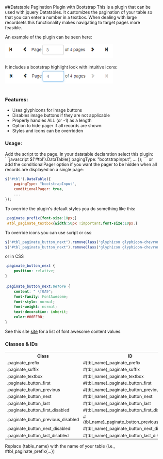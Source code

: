 ##Datatable Pagination Plugin with Bootstrap
This is a plugin that can be used with jquery Datatables.  It customizes the pagination of your table so that you can enter a number in a textbox.  When dealing with large recordsets this functionality makes navigating to target pages more feasible.  

An example of the plugin can be seen here:
<div><img src="/resources/screenshotA.png" alt="Screenshot" /></div>

<br />
It includes a bootstrap highlight look with intuitive icons:
<br />
<div><img src="/resources/screenshotB.png" alt="Screenshot" /></div>

<br />
<h3>Features:</h3>
<ul>
<li>Uses glyphicons for image buttons</li>
<li>Disables image buttons if they are not applicable</li>
<li>Properly handles  ALL (or -1) as a length</li>
<li>Option to hide pager if all records are shown</li>
<li>Styles and icons can be overridden</li>
</ul>

<h3>Usage:</h3>
Add the script to the page.  In your datatable declaration select this plugin:
```javascript
$('#tbl').DataTable({
	pagingType: "bootstrapInput",
	...
});
```
or add the conditionalPager option if you want the pager to be  hidden when all records are displayed on a single page:

```javascript
$('#tbl').DataTable({
	pagingType: "bootstrapInput",
	conditionalPager: true,
	...
});
```

To override the plugin's default styles you do something like this:
```css
.paginate_prefix{font-size:10px;}
 #tbl_paginate_textbox{width:50px !important;font-size:10px;}
```

To override icons you can use script or css:
```javascript
$("#tbl_paginate_button_next").removeClass("glyphicon glyphicon-chevron-right").addClass("glyphicon glyphicon-arrow-right");
$("#tbl_paginate_button_next").removeClass("glyphicon glyphicon-chevron-right").addClass("fa fa-arrow-right");  //font-awesome
```

or in CSS

```css
.paginate_button_next {
	position: relative;
}

.paginate_button_next:before {
	content: " \f0A9";
	font-family: FontAwesome;
	font-style: normal;
	font-weight: normal;
	text-decoration: inherit;
	color:#00FF00;
}
```
See this site <a href="http://astronautweb.co/snippet/font-awesome/">site</a> for a list of font awesome content values


<h3>Classes & IDs</h3>
<table>
<tr>
<th>Class</th>
<th>ID</th>
</tr>
<tr>
<td>.paginate_prefix</td>
<td>#{tbl_name}_paginate_prefix</td>
</tr>
<tr>
<td>.paginate_suffix</td>
<td>#{tbl_name}_paginate_suffix</td>
</tr>
<tr>
<td>.paginate_textbox</td>
<td>#{tbl_name}_paginate_textbox</td>
</tr>
<tr>
<td>.paginate_button_first</td>
<td>#{tbl_name}_paginate_button_first</td>
</tr>
<tr>
<td>.paginate_button_previous</td>
<td>#{tbl_name}_paginate_button_previous</td>
</tr>
<tr>
<td>.paginate_button_next</td>
<td>#{tbl_name}_paginate_button_next</td>
</tr>
<tr>
<td>.paginate_button_last</td>
<td>#{tbl_name}_paginate_button_last</td>
</tr>
<tr>
<td>.paginate_button_first_disabled</td>
<td>#{tbl_name}_paginate_button_first_disabled</td>
</tr>
<tr>
<td>.paginate_button_previous_disabled</td>
<td>#{tbl_name}_paginate_button_previous_disabled</td>
</tr>
<tr>
<td>.paginate_button_next_disabled</td>
<td>#{tbl_name}_paginate_button_next_disabled</td>
</tr>
<tr>
<td>.paginate_button_last_disabled</td>
<td>#{tbl_name}_paginate_button_last_disabled</td>
</tr>
</table>

Replace {table_name} with the name of your table (i.e., #tbl_paginate_prefix{...})